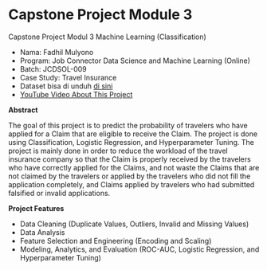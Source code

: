 # Capstone Project Module 3
Capstone Project Modul 3 Machine Learning (Classification)

- Nama: Fadhil Mulyono
- Program: Job Connector Data Science and Machine Learning (Online)
- Batch: JCDSOL-009
- Case Study: Travel Insurance
- Dataset bisa di unduh [di sini](https://www.kaggle.com/datasets/mhdzahier/travel-insurance)
- [YouTube Video About This Project](https://www.youtube.com/watch?v=U7PIVu94U3E)

**Abstract**

The goal of this project is to predict the probability of travelers who have applied for a Claim that are eligible to receive the Claim. The project is done using Classification, Logistic Regression, and Hyperparameter Tuning. The project is mainly done in order to reduce the workload of the travel insurance company so that the Claim is properly received by the travelers who have correctly applied for the Claims, and not waste the Claims that are not claimed by the travelers or applied by the travelers who did not fill the application completely, and Claims applied by travelers who had submitted falsified or invalid applications.

**Project Features**
- Data Cleaning (Duplicate Values, Outliers, Invalid and Missing Values)
- Data Analysis
- Feature Selection and Engineering (Encoding and Scaling)
- Modeling, Analytics, and Evaluation (ROC-AUC, Logistic Regression, and Hyperparameter Tuning)
